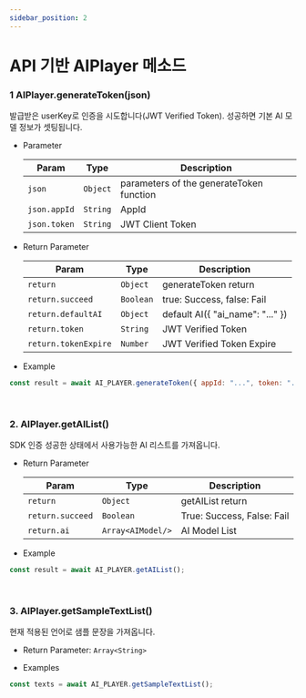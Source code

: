 ```yaml
---
sidebar_position: 2
---
```


# API 기반 AIPlayer 메소드

### 1 AIPlayer.generateToken(json)

발급받은 userKey로 인증을 시도합니다(JWT Verified Token). 성공하면 기본 AI 모델 정보가 셋팅됩니다.

- Parameter

  | Param        | Type     | Description                              |
  | ------------ | -------- | ---------------------------------------- |
  | `json`       | `Object` | parameters of the generateToken function |
  | `json.appId` | `String` | AppId                                    |
  | `json.token` | `String` | JWT Client Token                         |

- Return Parameter

  | Param                | Type      | Description                      |
  | -------------------- | --------- | -------------------------------- |
  | `return`             | `Object`  | generateToken return             |
  | `return.succeed`     | `Boolean` | true: Success, false: Fail       |
  | `return.defaultAI`   | `Object`  | default AI({ "ai_name": "..." }) |
  | `return.token`       | `String`  | JWT Verified Token               |
  | `return.tokenExpire` | `Number`  | JWT Verified Token Expire        |

- Example

```javascript
const result = await AI_PLAYER.generateToken({ appId: "...", token: "..." });
```


<br/>

### 2. AIPlayer.getAIList()

SDK 인증 성공한 상태에서 사용가능한 AI 리스트를 가져옵니다.

- Return Parameter

  | Param            | Type              | Description                |
  | ---------------- | ----------------- | -------------------------- |
  | `return`         | `Object`          | getAIList return           |
  | `return.succeed` | `Boolean`         | True: Success, False: Fail |
  | `return.ai`      | `Array<AIModel/>` | AI Model List              |

- Example

```javascript
const result = await AI_PLAYER.getAIList();
```


<br/>

### 3. AIPlayer.getSampleTextList()

현재 적용된 언어로 샘플 문장을 가져옵니다.

- Return Parameter: `Array<String>`

- Examples

```javascript
const texts = await AI_PLAYER.getSampleTextList();
```
